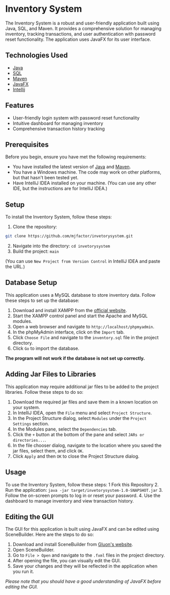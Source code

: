 # Inventory System

The Inventory System is a robust and user-friendly application built using Java, SQL, and Maven. It provides a comprehensive solution for managing inventory, tracking transactions, and user authentication with password reset functionality. The application uses JavaFX for its user interface.

## Technologies Used

- [Java](https://www.java.com/)
- [SQL](https://www.mysql.com/)
- [Maven](https://maven.apache.org/)
- [JavaFX](https://openjfx.io/)
- [Intellij](https://www.jetbrains.com/idea/)
## Features

- User-friendly login system with password reset functionality
- Intuitive dashboard for managing inventory
- Comprehensive transaction history tracking

## Prerequisites

Before you begin, ensure you have met the following requirements:

- You have installed the latest version of [Java](https://www.java.com/) and [Maven](https://maven.apache.org/).
- You have a Windows machine. The code may work on other platforms, but that hasn't been tested yet.
- Have IntelliJ IDEA installed on your machine. (You can use any other IDE, but the instructions are for IntelliJ IDEA.)
## Setup

To install the Inventory System, follow these steps:

1. Clone the repository:
```bash
git clone https://github.com/mjfactor/invetorysystem.git 
```
2. Navigate into the directory: `cd invetorysystem`
3. Build the project: `main`

(You can use `New Project from Version Control` in IntelliJ IDEA and paste the URL.)


## Database Setup

This application uses a MySQL database to store inventory data. Follow these steps to set up the database:

1. Download and install XAMPP from the [official website](https://www.apachefriends.org/index.html).
2. Start the XAMPP control panel and start the Apache and MySQL modules.
3. Open a web browser and navigate to `http://localhost/phpmyadmin`.
4. In the phpMyAdmin interface, click on the `Import` tab.
5. Click `Choose File` and navigate to the `inventory.sql` file in the project directory.
6. Click `Go` to import the database.

**The program will not work if the database is not set up correctly.**

## Adding Jar Files to Libraries

This application may require additional jar files to be added to the project libraries. Follow these steps to do so:

1. Download the required jar files and save them in a known location on your system.
2. In IntelliJ IDEA, open the `File` menu and select `Project Structure`.
3. In the Project Structure dialog, select `Modules` under the `Project Settings` section.
4. In the Modules pane, select the `Dependencies` tab.
5. Click the `+` button at the bottom of the pane and select `JARs or directories...`.
6. In the file chooser dialog, navigate to the location where you saved the jar files, select them, and click `OK`.
7. Click `Apply` and then `OK` to close the Project Structure dialog.




## Usage
To use the Inventory System, follow these steps:
1  Fork this Repository
2. Run the application: `java -jar target/invetorysystem-1.0-SNAPSHOT.jar`
3. Follow the on-screen prompts to log in or reset your password.
4. Use the dashboard to manage inventory and view transaction history.

## Editing the GUI

The GUI for this application is built using JavaFX and can be edited using SceneBuilder. Here are the steps to do so:

1. Download and install SceneBuilder from [Gluon's website](https://gluonhq.com/products/scene-builder/).
2. Open SceneBuilder.
3. Go to `File > Open` and navigate to the `.fxml` files in the project directory.
4. After opening the file, you can visually edit the GUI.
5. Save your changes and they will be reflected in the application when you run it.

*Please note that you should have a good understanding of JavaFX before editing the GUI.*

